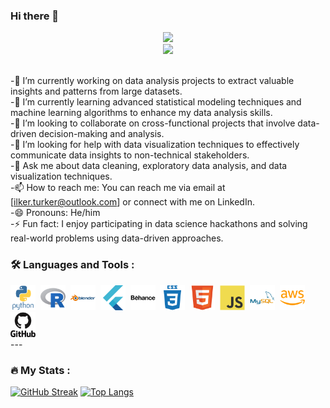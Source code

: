 ### Hi there 👋

<div id="header" align="center">
  <img src="https://media.giphy.com/media/s63Jzew1dfO3j6nndV/giphy.gif" />
</div>

<div id="badges" align="center">
  <a href="https://tr.linkedin.com/in/ilker-t%C3%BCrker">
  <img src="https://img.shields.io/badge/LinkedIn-blue?logo=linkedin&logoColor=white" />
</div>
  </a>
<div id="badges" align="center" >
  <img src="https://komarev.com/ghpvc/?username=ilkertrker&style=flat-square&color=blue" alt=""/>
 </div>





-🔭 I’m currently working on data analysis projects to extract valuable insights and patterns from large datasets. <br />
-🌱 I’m currently learning advanced statistical modeling techniques and machine learning algorithms to enhance my data analysis skills. <br />
-👯 I’m looking to collaborate on cross-functional projects that involve data-driven decision-making and analysis. <br />
-🤔 I’m looking for help with data visualization techniques to effectively communicate data insights to non-technical stakeholders. <br />
-💬 Ask me about data cleaning, exploratory data analysis, and data visualization techniques. <br />
-📫 How to reach me: You can reach me via email at [ilker.turker@outlook.com] or connect with me on LinkedIn. <br />
-😄 Pronouns: He/him <br />
-⚡ Fun fact: I enjoy participating in data science hackathons and solving real-world problems using data-driven approaches. <br />

### :hammer_and_wrench: Languages and Tools :
<div>
  <img src="https://github.com/devicons/devicon/blob/master/icons/python/python-original-wordmark.svg" title="Python" alt="Python" width="40" height="40"/>&nbsp;
  <img src="https://github.com/devicons/devicon/blob/master/icons/r/r-original.svg" title="R" alt="R" width="40" height="40"/>&nbsp;
  <img src="https://github.com/devicons/devicon/blob/master/icons/blender/blender-original-wordmark.svg" title="Blender" alt="Blender" width="40" height="40"/>&nbsp;
  <img src="https://github.com/devicons/devicon/blob/master/icons/flutter/flutter-original.svg" title="Flutter" alt="Flutter" width="40" height="40"/>&nbsp;
  <img src="https://github.com/devicons/devicon/blob/master/icons/behance/behance-plain-wordmark.svg" title="Behance" alt="Behance " width="40" height="40"/>&nbsp;
  <img src="https://github.com/devicons/devicon/blob/master/icons/css3/css3-plain-wordmark.svg"  title="CSS3" alt="CSS" width="40" height="40"/>&nbsp;
  <img src="https://github.com/devicons/devicon/blob/master/icons/html5/html5-original.svg" title="HTML5" alt="HTML" width="40" height="40"/>&nbsp;
  <img src="https://github.com/devicons/devicon/blob/master/icons/javascript/javascript-original.svg" title="JavaScript" alt="JavaScript" width="40" height="40"/>&nbsp;
  <img src="https://github.com/devicons/devicon/blob/master/icons/mysql/mysql-original-wordmark.svg" title="MySQL"  alt="MySQL" width="40" height="40"/>&nbsp;
  <img src="https://github.com/devicons/devicon/blob/master/icons/amazonwebservices/amazonwebservices-plain-wordmark.svg" title="AWS" alt="AWS" width="40" height="40"/>&nbsp;
  <img src="https://github.com/devicons/devicon/blob/master/icons/github/github-original-wordmark.svg" title="GitHyb" **alt="Git" width="40" height="40"/>
</div>
---

### :fire: My Stats :
[![GitHub Streak](http://github-readme-streak-stats.herokuapp.com?user=ilkertrker&theme=dark&background=000000)](https://git.io/streak-stats)
[![Top Langs](https://github-readme-stats.vercel.app/api/top-langs/?username=ilkertrker&layout=compact&theme=vision-friendly-dark)](https://github.com/anuraghazra/github-readme-stats)



<td colspan="2" rowspan="2">
        <a href="https://github-readme-stats.vercel.app/api?username=ilkertrker&amp;count_private=true&amp;hide_border=true&amp;show_icons=true&amp;theme=radical" rel="nofollow"></a>
        </td>
        <td colspan="2" rowspan="2">
        <a href="https://github-readme-streak-stats.herokuapp.com/?user=ilkertrker&amp;hide_border=true&amp;theme=radical" rel="nofollow"></a>
        </td>
